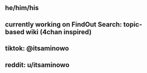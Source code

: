 
<h2>he/him/his</h2> 
<h2>currently working on FindOut Search: topic-based wiki (4chan inspired)</h2>
<h2>tiktok: @itsaminowo</h2>
<h2>reddit: u/itsaminowo</h2>

